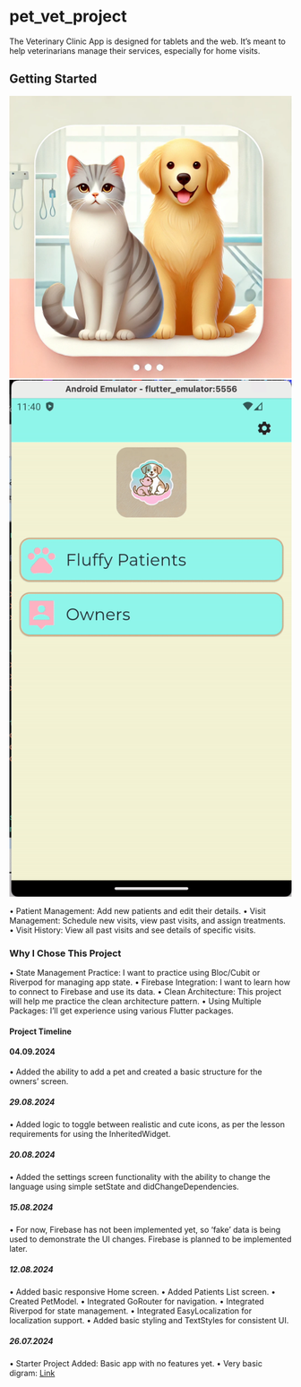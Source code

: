 # pet_vet_project

The Veterinary Clinic App is designed for tablets and the web. It’s meant to help veterinarians manage their services, especially for home visits.

## Getting Started

![Cat and Dog Image](pet_vet.jpg)
![2024-08-29-updates](2024-08-29-updates.gif)

 • Patient Management: Add new patients and edit their details.
 • Visit Management: Schedule new visits, view past visits, and assign treatments.
 • Visit History: View all past visits and see details of specific visits.

### Why I Chose This Project

 • State Management Practice: I want to practice using Bloc/Cubit or Riverpod for managing app state.
 • Firebase Integration: I want to learn how to connect to Firebase and use its data.
 • Clean Architecture: This project will help me practice the clean architecture pattern.
 • Using Multiple Packages: I’ll get experience using various Flutter packages.

#### Project Timeline

#### 04.09.2024

• Added the ability to add a pet and created a basic structure for the owners’ screen.

##### 29.08.2024

• Added logic to toggle between realistic and cute icons, as per the lesson requirements for using the InheritedWidget.

##### 20.08.2024

• Added the settings screen functionality with the ability to change the language using simple setState and didChangeDependencies.

##### 15.08.2024

• For now, Firebase has not been implemented yet, so ‘fake’ data is being used to demonstrate the UI changes. Firebase is planned to be implemented later.

##### 12.08.2024

• Added basic responsive Home screen.
• Added Patients List screen.
• Created PetModel.
• Integrated GoRouter for navigation.
• Integrated Riverpod for state management.
• Integrated EasyLocalization for localization support.
• Added basic styling and TextStyles for consistent UI.

##### 26.07.2024

 • Starter Project Added: Basic app with no features yet.
 • Very basic digram: [Link](https://app.diagrams.net/#G14CaQT5roc3dvEoZBYau0jwQQxhuQzHS9#%7B%22pageId%22%3A%22kXz09J5oTDUhG0XenFSC%22%7D)
  